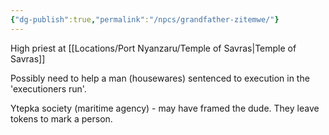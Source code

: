 ```yaml
---
{"dg-publish":true,"permalink":"/npcs/grandfather-zitemwe/"}
---
```


High priest at [[Locations/Port Nyanzaru/Temple of Savras\|Temple of Savras]]

Possibly need to help a man (housewares) sentenced to execution in the 'executioners run'.

Ytepka society (maritime agency) - may have framed the dude.
They leave tokens to mark a person.


